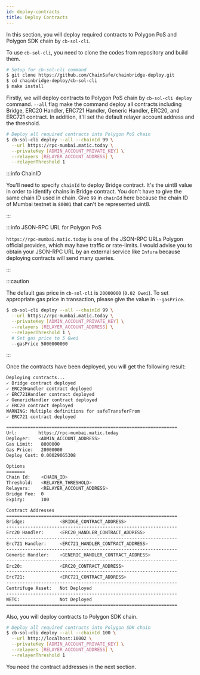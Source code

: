 ```yaml
---
id: deploy-contracts
title: Deploy Contracts
---
```


In this section, you will deploy required contracts to Polygon PoS and Polygon SDK chain by `cb-sol-cli`. 

To use `cb-sol-cli`, you need to clone the codes from repository and build them.

```bash
# Setup for cb-sol-cli command
$ git clone https://github.com/ChainSafe/chainbridge-deploy.git
$ cd chainbridge-deploy/cb-sol-cli
$ make install
```

Firstly, we will deploy contracts to Polygon PoS chain by `cb-sol-cli deploy` command. `--all` flag make the command deploy all contracts including Bridge, ERC20 Handler, ERC721 Handler, Generic Handler, ERC20, and ERC721 contract. In addition, it'll set the default relayer account address and the threshold.

```bash
# Deploy all required contracts into Polygon PoS chain
$ cb-sol-cli deploy --all --chainId 99 \
  --url https://rpc-mumbai.matic.today \
  --privateKey [ADMIN_ACCOUNT_PRIVATE_KEY] \
  --relayers [RELAYER_ACCOUNT_ADDRESS] \
  --relayerThreshold 1
```

:::info ChainID

You'll need to specify `chainId` to deploy Bridge contract. It's the uint8 value in order to identify chains in Bridge contract. You don't have to give the same chain ID used in chain. Give `99` in `chainId` here because the chain ID of Mumbai testnet is `80001` that can't be represented uint8.

:::

:::info JSON-RPC URL for Polygon PoS

`https://rpc-mumbai.matic.today` is one of the JSON-RPC URLs Polygon official provides, which may have traffic or rate-limits. I would advise you to obtain your JSON-RPC URL by an external service like `Infura` because deploying contracts will send many queries.

:::

:::caution

The default gas price in `cb-sol-cli` is `20000000` (`0.02 Gwei`). To set appropriate gas price in transaction, please give the value in `--gasPrice`.

```bash
$ cb-sol-cli deploy --all --chainId 99 \
  --url https://rpc-mumbai.matic.today \
  --privateKey [ADMIN_ACCOUNT_PRIVATE_KEY] \
  --relayers [RELAYER_ACCOUNT_ADDRESS] \
  --relayerThreshold 1 \
  # Set gas price to 5 Gwei
  --gasPrice 5000000000
```

:::

Once the contracts have been deployed, you will get the following result:

```bash
Deploying contracts...
✓ Bridge contract deployed
✓ ERC20Handler contract deployed
✓ ERC721Handler contract deployed
✓ GenericHandler contract deployed
✓ ERC20 contract deployed
WARNING: Multiple definitions for safeTransferFrom
✓ ERC721 contract deployed

================================================================
Url:        https://rpc-mumbai.matic.today
Deployer:   <ADMIN_ACCOUNT_ADDRESS>
Gas Limit:   8000000
Gas Price:   20000000
Deploy Cost: 0.00029065308

Options
=======
Chain Id:    <CHAIN_ID>
Threshold:   <RELAYER_THRESHOLD>
Relayers:    <RELAYER_ACCOUNT_ADDRESS>
Bridge Fee:  0
Expiry:      100

Contract Addresses
================================================================
Bridge:             <BRIDGE_CONTRACT_ADDRESS>
----------------------------------------------------------------
Erc20 Handler:      <ERC20_HANDLER_CONTRACT_ADDRESS>
----------------------------------------------------------------
Erc721 Handler:     <ERC721_HANDLER_CONTRACT_ADDRESS>
----------------------------------------------------------------
Generic Handler:    <GENERIC_HANDLER_CONTRACT_ADDRESS>
----------------------------------------------------------------
Erc20:              <ERC20_CONTRACT_ADDRESS>
----------------------------------------------------------------
Erc721:             <ERC721_CONTRACT_ADDRESS>
----------------------------------------------------------------
Centrifuge Asset:   Not Deployed
----------------------------------------------------------------
WETC:               Not Deployed
================================================================
```

Also, you will deploy contracts to Polygon SDK chain.

```bash
# Deploy all required contracts into Polygon SDK chain
$ cb-sol-cli deploy --all --chainId 100 \
  --url http://localhost:10002 \
  --privateKey [ADMIN_ACCOUNT_PRIVATE_KEY] \
  --relayers [RELAYER_ACCOUNT_ADDRESS] \
  --relayerThreshold 1
```

You need the contract addresses in the next section.
